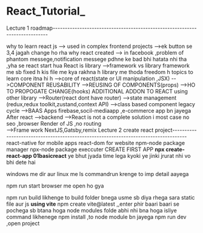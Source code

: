 # React_Tutorial_


Lecture 1 roadmap----------------------------------------------------------------------------

why to learn react js
    --> used in complex frontend projects
    -->ek button se 3,4 jagah change ho rha 
why react created 
    --> in facebook ,problem of phantom messege,notification messege pdhne ke bad bhi hatata nhi 
    tha ,yha se react start hua
React is library 
     -->framework vs library
     framework me sb fixed h kis file me kya rakhna h
     library me thoda freedom h
topics to learn core itna hi h 
     -->core of react(state or UI manipulation ,JSX)
     -->COMPONENT REUSABILITY
     -->REUSING OF COMPONENTS(props)
     -->HO TO PROPOGATE CHANGE(hooks)
ADDITIONAL ADDON TO REACT   using other library
     -->Router(react dont have router)
     -->state management (redux,redux toolkit,zustand,context API)
     -->class based component
           legacy cycle
     -->BAAS Apps
           firebase,socil-mediaapp ,e-commerce app bn jayega
After react
     -->backend
     -->React is not a complete solution i most case 
         no seo ,browser Render of JS ,no routing  
     -->Frame work NextJS,Gatsby,remix
Lecture 2 create react project------------------------------------------------------------------------------------
     react-native for mobile apps
     react-dom for website
     npm-node package manager
     npx-node package execcuter
  CREATE FIRST APP
     __npx create-react-app 01basicreact__       ye bhut jyada time lega kyoki ye jinki jrurat nhi vo bhi dete hai

   windows me dir aur linux me ls commandrun krenge to imp detail aayega 

   npm run start  browser me open ho gya

   npm run build likhenge to  build folder bnega usme sb diya rhega sara static file aur js 
  ________________________________using vite________________________________ 
      npm create vite@latest   ,,enter  phir baari baari se pochega sb btana hoga
      node modules folde abhi nhi bna hoga isliye command  likhenege
       npm install ,to node module bn jayega 
      npm run dev  ,open project

      
      
      
